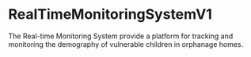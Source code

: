 # RealTimeMonitoringSystemV1
The  Real-time Monitoring  System provide  a  platform for tracking  and  monitoring  the demography of  vulnerable children in orphanage homes. 
